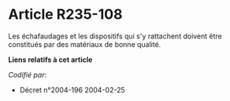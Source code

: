 # Article R235-108

Les échafaudages et les dispositifs qui s'y rattachent doivent être constitués par des matériaux de bonne qualité.

**Liens relatifs à cet article**

_Codifié par_:

  - Décret n°2004-196 2004-02-25
